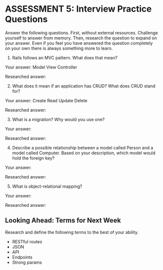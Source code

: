 # ASSESSMENT 5: Interview Practice Questions

Answer the following questions. First, without external resources. Challenge yourself to answer from memory. Then, research the question to expand on your answer. Even if you feel you have answered the question completely on your own there is always something more to learn.   

1. Rails follows an MVC pattern. What does that mean?

  Your answer: Model View Controller

  Researched answer:



2. What does it mean if an application has CRUD? What does CRUD stand for?

  Your answer: Create Read Update Delete

  Researched answer:



3. What is a migration? Why would you use one?

  Your answer:

  Researched answer:



4. Describe a possible relationship between a model called Person and a model called Computer. Based on your description, which model would hold the foreign key?

  Your answer:

  Researched answer:



5. What is object-relational mapping?

  Your answer:

  Researched answer:



## Looking Ahead: Terms for Next Week

Research and define the following terms to the best of your ability.
- RESTful routes
- JSON
- API
- Endpoints
- Strong params
